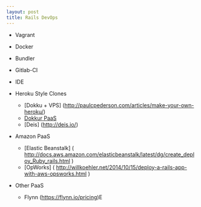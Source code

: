 ```yaml
---
layout: post
title: Rails DevOps
---
```


* Vagrant
* Docker
* Bundler
* Gitlab-CI
* IDE


* Heroku Style Clones
  * [Dokku + VPS] (http://paulcpederson.com/articles/make-your-own-heroku/)
  * [Dokkur PaaS ](https://dokkur.com/#!/pricing)
  * [Deis] (http://deis.io/)


* Amazon PaaS
  * [Elastic Beanstalk] ( http://docs.aws.amazon.com/elasticbeanstalk/latest/dg/create_deploy_Ruby_rails.html )
  * [OpWorks] ( http://willkoehler.net/2014/10/15/deploy-a-rails-app-with-aws-opsworks.html )


 * Other PaaS
    * Flynn (https://flynn.io/pricing)E